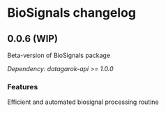 # BioSignals changelog

## 0.0.6 (WIP)

Beta-version of BioSignals package

*Dependency: datagarok-api >= 1.0.0*

### Features

Efficient and automated biosignal processing routine
